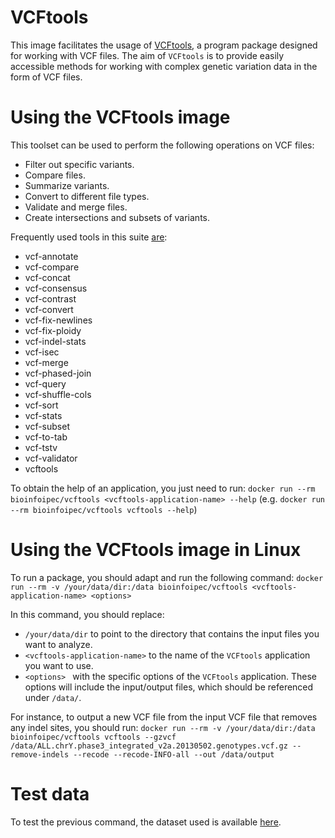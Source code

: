 # VCFtools

This image facilitates the usage of [VCFtools](https://vcftools.github.io/index.html), a program package designed for working with VCF files. The aim of `VCFtools` is to provide easily accessible methods for working with complex genetic variation data in the form of VCF files.

# Using the VCFtools image

This toolset can be used to perform the following operations on VCF files:

- Filter out specific variants.
- Compare files.
- Summarize variants.
- Convert to different file types.
- Validate and merge files.
- Create intersections and subsets of variants.

Frequently used tools in this suite [are](http://vcftools.sourceforge.net/man_latest.html):

- vcf-annotate
- vcf-compare
- vcf-concat
- vcf-consensus
- vcf-contrast
- vcf-convert
- vcf-fix-newlines
- vcf-fix-ploidy
- vcf-indel-stats
- vcf-isec
- vcf-merge
- vcf-phased-join
- vcf-query
- vcf-shuffle-cols
- vcf-sort
- vcf-stats
- vcf-subset
- vcf-to-tab
- vcf-tstv
- vcf-validator
- vcftools

To obtain the help of an application, you just need to run:  `docker run --rm bioinfoipec/vcftools <vcftools-application-name> --help` (e.g. `docker run --rm bioinfoipec/vcftools vcftools --help`)

# Using the VCFtools image in Linux
To run a package, you should adapt and run the following command: `docker run --rm -v /your/data/dir:/data bioinfoipec/vcftools <vcftools-application-name> <options>`

In this command, you should replace:
- `/your/data/dir` to point to the directory that contains the input files you want to analyze.
- `<vcftools-application-name>` to the name of the `VCFtools` application you want to use.
- `<options> ` with the specific options of the `VCFtools` application. These options will include the input/output files, which should be referenced under `/data/`.

For instance, to output a new VCF file from the input VCF file that removes any indel sites, you should run: `docker run --rm -v /your/data/dir:/data bioinfoipec/vcftools vcftools --gzvcf /data/ALL.chrY.phase3_integrated_v2a.20130502.genotypes.vcf.gz --remove-indels --recode --recode-INFO-all --out /data/output`

# Test data
To test the previous command, the dataset used is available [here](http://ftp.1000genomes.ebi.ac.uk/vol1/ftp/release/20130502/ALL.chrY.phase3_integrated_v2a.20130502.genotypes.vcf.gz).